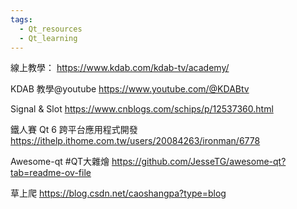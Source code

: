 ```yaml
---
tags:
  - Qt_resources
  - Qt_learning
---
```


線上教學：
https://www.kdab.com/kdab-tv/academy/

KDAB 教學@youtube
https://www.youtube.com/@KDABtv

Signal & Slot
https://www.cnblogs.com/schips/p/12537360.html

鐵人賽 Qt 6 跨平台應用程式開發
https://ithelp.ithome.com.tw/users/20084263/ironman/6778

Awesome-qt #QT大雜燴
https://github.com/JesseTG/awesome-qt?tab=readme-ov-file

草上爬
https://blog.csdn.net/caoshangpa?type=blog


